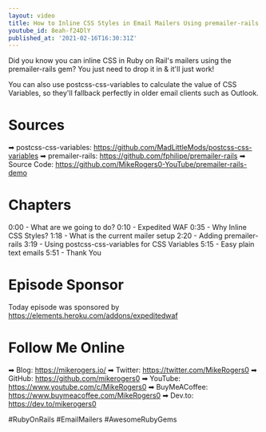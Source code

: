 ```yaml
---
layout: video
title: How to Inline CSS Styles in Email Mailers Using premailer-rails
youtube_id: 8eah-f24DlY
published_at: '2021-02-16T16:30:31Z'
---
```

Did you know you can inline CSS in Ruby on Rail's mailers using the premailer-rails gem? You just need to drop it in & it'll just work!

You can also use postcss-css-variables to calculate the value of CSS Variables, so they'll fallback perfectly in older email clients such as Outlook.

# Sources

➡ postcss-css-variables: https://github.com/MadLittleMods/postcss-css-variables
➡ premailer-rails: https://github.com/fphilipe/premailer-rails
➡ Source Code: https://github.com/MikeRogers0-YouTube/premailer-rails-demo

# Chapters

0:00 - What are we going to do?
0:10 - Expedited WAF 
0:35 - Why Inline CSS Styles?
1:18 - What is the current mailer setup
2:20 - Adding premailer-rails
3:19 - Using postcss-css-variables for CSS Variables
5:15 - Easy plain text emails
5:51 - Thank You

# Episode Sponsor

Today episode was sponsored by https://elements.heroku.com/addons/expeditedwaf

# Follow Me Online

➡ Blog: https://mikerogers.io/
➡ Twitter: https://twitter.com/MikeRogers0
➡ GitHub: https://github.com/mikerogers0
➡ YouTube: https://www.youtube.com/c/MikeRogers0
➡ BuyMeACoffee: https://www.buymeacoffee.com/MikeRogers0
➡ Dev.to: https://dev.to/mikerogers0

#RubyOnRails #EmailMailers #AwesomeRubyGems